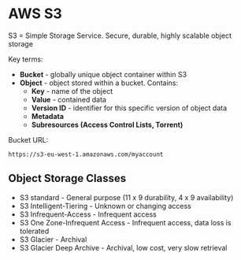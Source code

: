 # AWS S3

S3 = Simple Storage Service. Secure, durable, highly scalable object storage

Key terms:

- **Bucket** - globally unique object container within S3
- **Object** - object stored within a bucket. Contains:
  - **Key** - name of the object
  - **Value** - contained data
  - **Version ID** - identifier for this specific version of object data
  - **Metadata**
  - **Subresources (Access Control Lists, Torrent)**
  
Bucket URL:

    https://s3-eu-west-1.amazonaws.com/myaccount

## Object Storage Classes

- S3 standard - General purpose (11 x 9 durability, 4 x 9 availability)
- S3 Intelligent-Tiering - Unknown or changing access
- S3 Infrequent-Access - Infrequent access
- S3 One Zone-Infrequent Access - Infrequent access, data loss is tolerated
- S3 Glacier - Archival
- S3 Glacier Deep Archive - Archival, low cost, very slow retrieval
